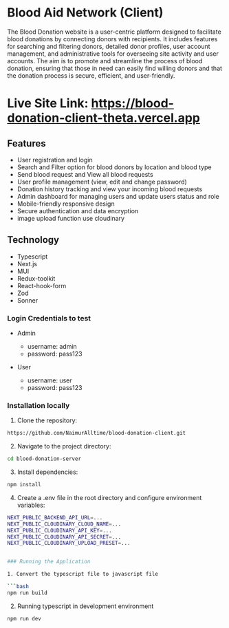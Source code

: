 # Blood Aid Network (Client)

The Blood Donation website is a user-centric platform designed to facilitate blood donations by connecting donors with recipients. It includes features for searching and filtering donors, detailed donor profiles, user account management, and administrative tools for overseeing site activity and user accounts. The aim is to promote and streamline the process of blood donation, ensuring that those in need can easily find willing donors and that the donation process is secure, efficient, and user-friendly.

# Live Site Link: https://blood-donation-client-theta.vercel.app

## Features

- User registration and login
- Search and Filter option for blood donors by location and blood type
- Send blood request and View all blood requests
- User profile management (view, edit and change password)
- Donation history tracking and view your incoming blood requests
- Admin dashboard for managing users and update users status and role
- Mobile-friendly responsive design
- Secure authentication and data encryption
- image upload function use cloudinary

## Technology

- Typescript
- Next.js
- MUI
- Redux-toolkit
- React-hook-form
- Zod
- Sonner

### Login Credentials to test

- Admin

  - username: admin
  - password: pass123

- User
  - username: user
  - password: pass123

### Installation locally

1. Clone the repository:

```bash
https://github.com/NaimurAlltime/blood-donation-client.git
```

2. Navigate to the project directory:

```bash
cd blood-donation-server
```

3. Install dependencies:

```bash
npm install
```

4. Create a .env file in the root directory and configure environment variables:

````bash
NEXT_PUBLIC_BACKEND_API_URL=...
NEXT_PUBLIC_CLOUDINARY_CLOUD_NAME=...
NEXT_PUBLIC_CLOUDINARY_API_KEY=...
NEXT_PUBLIC_CLOUDINARY_API_SECRET=...
NEXT_PUBLIC_CLOUDINARY_UPLOAD_PRESET=...


### Running the Application

1. Convert the typescript file to javascript file

```bash
npm run build
````

2. Running typescript in development environment

```bash
npm run dev
```
